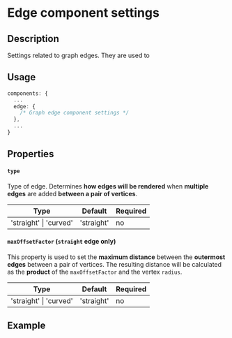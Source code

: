 # Edge component settings

## Description

Settings related to graph edges. They are used to

<!-- TODO - add description -->

## Usage

```ts
components: {
  ...
  edge: {
    /* Graph edge component settings */
  },
  ...
}
```

## Properties

#### `type`

Type of edge. Determines **how edges will be rendered** when **multiple edges**
are added **between a pair of vertices**.

| Type                       | Default    | Required |
| -------------------------- | ---------- | -------- |
| 'straight' &#124; 'curved' | 'straight' | no       |

#### `maxOffsetFactor` (`straight` edge only)

This property is used to set the **maximum distance** between the **outermost edges** between a pair of vertices. The resulting distance will be calculated
as the **product** of the `maxOffsetFactor` and the vertex `radius`.

| Type                       | Default    | Required |
| -------------------------- | ---------- | -------- |
| 'straight' &#124; 'curved' | 'straight' | no       |

## Example
